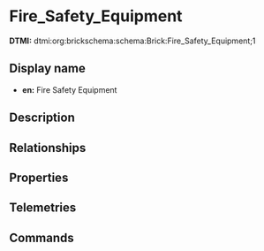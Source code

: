 # Fire_Safety_Equipment
**DTMI:** dtmi:org:brickschema:schema:Brick:Fire_Safety_Equipment;1
## Display name
- **en:** Fire Safety Equipment
## Description
## Relationships
## Properties
## Telemetries
## Commands
